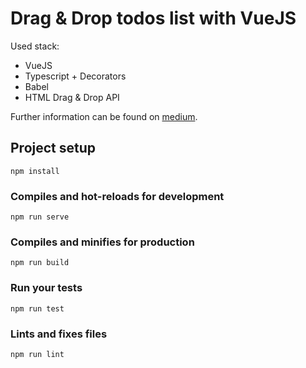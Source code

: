 # Drag & Drop todos list with VueJS

Used stack: 
 - VueJS
 - Typescript + Decorators 
 - Babel
 - HTML Drag & Drop API 

Further information can be found on [medium](https://medium.com/@kasadawa/new-2019-creating-draggable-list-with-vuejs-2c141ccaed60?source=friends_link&sk=550ecc55d7d4adcfbc59891ce4bdd997).

## Project setup
```
npm install
```

### Compiles and hot-reloads for development
```
npm run serve
```

### Compiles and minifies for production
```
npm run build
```

### Run your tests
```
npm run test
```

### Lints and fixes files
```
npm run lint
```
